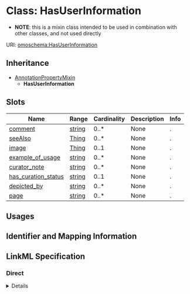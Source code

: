 # Class: HasUserInformation



* __NOTE__: this is a mixin class intended to be used in combination with other classes, and not used directly


URI: [omoschema:HasUserInformation](http://purl.obolibrary.org/obo/schema/HasUserInformation)




## Inheritance

* [AnnotationPropertyMixin](AnnotationPropertyMixin.md)
    * **HasUserInformation**




## Slots

| Name | Range | Cardinality | Description  | Info |
| ---  | --- | --- | --- | --- |
| [comment](comment.md) | [string](string.md) | 0..* | None  | . |
| [seeAlso](seeAlso.md) | [Thing](Thing.md) | 0..* | None  | . |
| [image](image.md) | [Thing](Thing.md) | 0..1 | None  | . |
| [example_of_usage](example_of_usage.md) | [string](string.md) | 0..* | None  | . |
| [curator_note](curator_note.md) | [string](string.md) | 0..* | None  | . |
| [has_curation_status](has_curation_status.md) | [string](string.md) | 0..1 | None  | . |
| [depicted_by](depicted_by.md) | [string](string.md) | 0..* | None  | . |
| [page](page.md) | [string](string.md) | 0..* | None  | . |


## Usages



## Identifier and Mapping Information









## LinkML Specification

<!-- TODO: investigate https://stackoverflow.com/questions/37606292/how-to-create-tabbed-code-blocks-in-mkdocs-or-sphinx -->

### Direct

<details>
```yaml
name: HasUserInformation
from_schema: http://purl.obolibrary.org/obo/omo/schema
is_a: AnnotationPropertyMixin
mixin: true
slots:
- comment
- seeAlso
- image
- example_of_usage
- curator_note
- has_curation_status
- depicted_by
- page

```
</details>

### Induced

<details>
```yaml
name: HasUserInformation
from_schema: http://purl.obolibrary.org/obo/omo/schema
is_a: AnnotationPropertyMixin
mixin: true
attributes:
  comment:
    name: comment
    comments:
    - in obo format, a term cannot have more than one comment
    from_schema: http://purl.obolibrary.org/obo/omo/schema
    is_a: informative_property
    slot_uri: rdfs:comment
    multivalued: true
    alias: comment
    owner: HasUserInformation
    range: string
  seeAlso:
    name: seeAlso
    todos:
    - restrict range
    from_schema: http://purl.obolibrary.org/obo/omo/schema
    slot_uri: rdfs:seeAlso
    multivalued: true
    alias: seeAlso
    owner: HasUserInformation
    range: Thing
  image:
    name: image
    from_schema: http://purl.obolibrary.org/obo/omo/schema
    is_a: informative_property
    slot_uri: sdo:image
    alias: image
    owner: HasUserInformation
    range: Thing
  example_of_usage:
    name: example_of_usage
    exact_mappings:
    - skos:example
    in_subset:
    - allotrope permitted profile
    from_schema: http://purl.obolibrary.org/obo/omo/schema
    is_a: informative_property
    slot_uri: IAO:0000112
    multivalued: true
    alias: example_of_usage
    owner: HasUserInformation
    range: string
  curator_note:
    name: curator_note
    from_schema: http://purl.obolibrary.org/obo/omo/schema
    is_a: provenance_property
    slot_uri: IAO:0000232
    multivalued: true
    alias: curator_note
    owner: HasUserInformation
    range: string
  has_curation_status:
    name: has_curation_status
    from_schema: http://purl.obolibrary.org/obo/omo/schema
    is_a: informative_property
    slot_uri: IAO:0000114
    alias: has_curation_status
    owner: HasUserInformation
    range: string
  depicted_by:
    name: depicted_by
    from_schema: http://purl.obolibrary.org/obo/omo/schema
    is_a: informative_property
    slot_uri: foaf:depicted_by
    multivalued: true
    alias: depicted_by
    owner: HasUserInformation
    range: string
  page:
    name: page
    from_schema: http://purl.obolibrary.org/obo/omo/schema
    is_a: informative_property
    slot_uri: foaf:page
    multivalued: true
    alias: page
    owner: HasUserInformation
    range: string

```
</details>